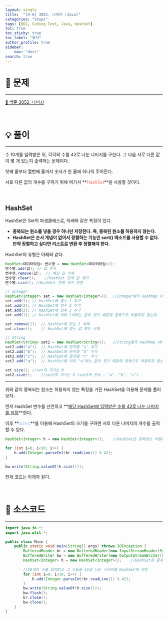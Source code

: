 ```yaml
---
layout: single
title:  "[4-6] 3052. 나머지 (Java)"
categories: "Steps" 
tags: [BOJ, Coding Test, Java, HashSet]
toc: true
toc_sticky: true
toc_label: "목차"
author_profile: true
sidebar:
    nav: "docs"
search: true
---
```


# 🔎 문제
<hr/>

[🔗 백준 3052. 나머지](https://www.acmicpc.net/problem/3052)
<br/><br/><br/>

# 💡 풀이
<hr/>

수 10개를 입력받은 뒤, 각각의 수를 42로 나눈 나머지를 구한다. 그 다음 서로 다른 값이 몇 개 있는지 출력하는 문제이다.

첫째 줄부터 열번째 줄까지 숫자가 한 줄에 하나씩 주어진다.

서로 다른 값의 개수를 구하기 위해 여기서 **<span style='color: #F06666'>HashSet</span>**을 사용할 것이다.

<br>

## HashSet

HashSet은 Set의 파생클래스로, 아래와 같은 특징이 있다.
- **중복되는 원소를 넣을 경우 하나만 저장한다. 즉, 중복된 원소를 허용하지 않는다.**
- **HashSet은 순서 개념이 없어서 정렬하는 기능인 sort() 메소드를 사용할 수 없다. 만약 정렬하고 싶다면 리스트로 변환 후 정렬해야 한다.**

HashSet의 유형은 아래와 같다.

```java
HashSet<데이터타입> 변수명 = new HashSet<데이터타입>();
변수명.add(값);	// 값 추가
변수명.remove(값);	// 해당 값 삭제
변수명.clear();	//HashSet 전체 값 제거
변수명.size();	//HashSet 전체 크기 반환

// Integer
HashSet<Integer> set = new HashSet<Integer>();	//Integer형의 HashMap 데이터가 들어간다.
set.add(1);	// HashSet에 정수 1 추가
set.add(2);	// HashSet에 정수 2 추가
set.add(3);	// HashSet에 정수 3 추가
set.add(1);	// HashSet에 이미 1이라는 값이 있기 때문에 중복으로 허용되지 않는다.

set.remove(1);	// HashSet에 있는 1 삭제
set.clear();	// HashSet에 있는 값 모두 삭제

// String
HashSet<String> set2 = new HashSet<String>();	//String형의 HashMap 데이터가 들어간다.
set2.add("a");	// HashSet에 문자열 "a" 추가
set2.add("b");	// HashSet에 문자열 "b" 추가
set2.add("c");	// HashSet에 문자열 "c" 추가
set2.add("a");	// HashSet에 이미 "a"라는 값이 있기 때문에 중복으로 허용되지 않는다.

set.size();	//set의 크기는 0
set2.size();	//set2의 크기는 3 (set2의 원소 : "a", "b", "c")
```

<hr>

위와 같이 중복되는 원소는 허용하지 않는 특징을 가진 HashSet을 이용해 문제를 풀어보자.

먼저 HashSet 변수를 선언하고 **<u>해당 HashSet에 입력받은 수를 42로 나눈 나머지를 저장</u>**한다.

이후 **<span style='color: #96BBF3'>size()</span>**를 이용해 HashSet의 크기를 구하면 서로 다른 나머지의 개수를 출력할 수 있다.

```java
HashSet<Integer> h = new HashSet<Integer>();	//HashSet은 중복원소 허용x

for (int i=0; i<10; i++) {
	h.add(Integer.parseInt(br.readLine()) % 42);
}

bw.write(String.valueOf(h.size()));
```

전체 코드는 아래와 같다.
<br/><br/><br/>

# 📃 소스코드
<hr/>

```java
import java.io.*;
import java.util.*;

public class Main {
    public static void main(String[] args) throws IOException {
    	BufferedReader br = new BufferedReader(new InputStreamReader(System.in));
    	BufferedWriter bw = new BufferedWriter(new OutputStreamWriter(System.out));
    	HashSet<Integer> h = new HashSet<Integer>();	//HashSet은 중복원소 허용x
    	
        //10개의 수를 입력받고 그 수들을 42로 나눈 나머지를 HashSet에 저장
    	for (int i=0; i<10; i++) {
    		h.add(Integer.parseInt(br.readLine()) % 42);
    	}
    	bw.write(String.valueOf(h.size()));
    	bw.flush();
    	br.close();
    	bw.close();
    }    	
}
```